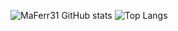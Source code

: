 ![MaFerr31 GitHub stats](https://github-readme-stats.vercel.app/api?username=MaFerr31&show_icons=true&theme=radical)
![Top Langs](https://github-readme-stats.vercel.app/api/top-langs/?username=MaFerr31&layout=donut-chart&theme=radical)
